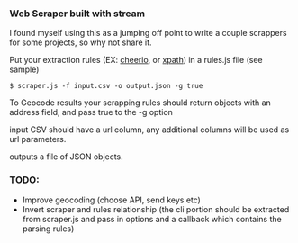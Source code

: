 ### Web Scraper built with stream

I found myself using this as a jumping off point to write a couple scrappers for some projects, so why not share it.

Put your extraction rules (EX: [cheerio](https://github.com/MatthewMueller/cheerio), or [xpath](https://github.com/goto100/xpath))
in a rules.js file (see sample)

```$ scraper.js -f input.csv -o output.json -g true```

To Geocode results your scrapping rules should return objects with an address field, and pass true to the -g option

input CSV should have a url column, any additional columns will be used as url parameters.

outputs a file of JSON objects.

### TODO:
* Improve geocoding (choose API, send keys etc)
* Invert scraper and rules relationship (the cli portion should be extracted from scraper.js and pass in options and a callback which contains the parsing rules)

